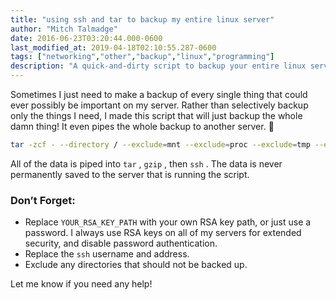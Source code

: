 ```yaml
---
title: "using ssh and tar to backup my entire linux server"
author: "Mitch Talmadge"
date: 2016-06-23T03:20:44.000-0600
last_modified_at: 2019-04-18T02:10:55.287-0600
tags: ["networking","other","backup","linux","programming"]
description: "A quick-and-dirty script to backup your entire linux server in one go."
---
```


Sometimes I just need to make a backup of every single thing that could ever possibly be important on my server. Rather than selectively backup only the things I need, I made this script that will just backup the whole damn thing! It even pipes the whole backup to another server. 👾
```bash
tar -zcf - --directory / --exclude=mnt --exclude=proc --exclude=tmp --exclude=run --exclude var/spool . | ssh -i YOUR_RSA_KEY_PATH backups@my.backup-server.com "cat > /backup_disk/vps/full-backup-`date '+%d-%B-%Y'`.tar.gz"
```

All of the data is piped into `tar` , `gzip` , then `ssh` . The data is never permanently saved to the server that is running the script.
### Don’t Forget:
- Replace `YOUR_RSA_KEY_PATH` with your own RSA key path, or just use a password. I always use RSA keys on all of my servers for extended security, and disable password authentication.
- Replace the `ssh` username and address.
- Exclude any directories that should not be backed up.

Let me know if you need any help!

